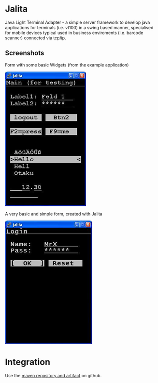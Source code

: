 Jalita
======
Java Light Terminal Adapter - a simple server framework to develop java applications for terminals (i.e. vt100) in a swing based manner, specialised for mobile devices typical used in business enviroments (i.e. barcode scanner) connected via tcp/ip.

Screenshots
-----------
Form with some basic Widgets (from the example application)

![Form with some basic Widgets (from the example application)](https://github.com/d8bitr/jalita/raw/master/images/readme-01.jpg)

A very basic and simple form, created with Jalita

![A very basic and simple form, created with Jalita](https://github.com/d8bitr/jalita/raw/master/images/readme-02.jpg)



# Integration

Use the [maven repository and artifact](https://github.com/d8bitr/maven-repository) on github.
